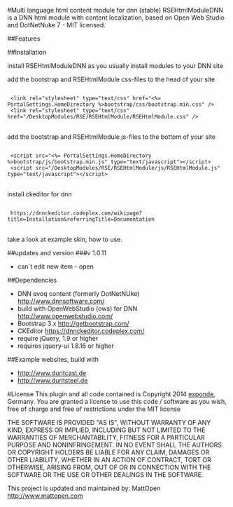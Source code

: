 #Multi language html content module for dnn  (stable)
RSEHtmlModuleDNN is a DNN html module with content localization, based on Open Web Studio and DotNetNuke 7 - MIT licensed.

##Features


##Installation
<p>install RSEHtmlModuleDNN as you usually install modules to your DNN site</p>
<p>add the bootstrap and RSEHtmlModule css-files to the head of your site</p>
<pre>
<code>
 &#x3C;link rel=&#x22;stylesheet&#x22; type=&#x22;text/css&#x22; href=&#x22;&#x3C;%= PortalSettings.HomeDirectory %&#x3E;bootstrap/css/bootstrap.min.css&#x22; /&#x3E;
 &#x3C;link rel=&#x22;stylesheet&#x22; type=&#x22;text/css&#x22; href=&#x22;/DesktopModules/RSE/RSEHtmlModule/RSEHtmlModule.css&#x22; /&#x3E;
</code>
</pre>

<p>add the bootstrap and RSEHtmlModule js-files to the bottom of your site</p>
<pre>
<code>
 &#x3C;script src=&#x22;&#x3C;%= PortalSettings.HomeDirectory %&#x3E;bootstrap/js/bootstrap.min.js&#x22; type=&#x22;text/javascript&#x22;&#x3E;&#x3C;/script&#x3E;
 &#x3C;script src=&#x22;/DesktopModules/RSE/RSEHtmlModule/js/RSEHtmlModule.js&#x22; type=&#x22;text/javascript&#x22;&#x3E;&#x3C;/script&#x3E;
</code>
</pre>



<p>install ckeditor for dnn</p>
<pre>
<code>
 https://dnnckeditor.codeplex.com/wikipage?title=Installation&referringTitle=Documentation
</code>
</pre>
take a look at example skin, how to use.

##updates and version
###v 1.0.11
* can´t edit new item - open


##Dependencies
* DNN evoq content (formerly DotNetNUke) http://www.dnnsoftware.com/
* build with OpenWebStudio (ows) for DNN http://www.openwebstudio.com/
* Bootstrap 3.x http://getbootstrap.com/
* CKEditor https://dnnckeditor.codeplex.com/
* require jQuery, 1.9 or higher
* requires jquery-ui 1.8.16 or higher


##Example websites, build with 
* http://www.duritcast.de
* http://www.duritsteel.de

#License
This plugin and all code contained is Copyright 2014 <a href="http://www.exponde.com" >exponde</a>, Germany. You are granted a license to use this code / software as you wish, free of charge and free of restrictions under the MIT license

THE SOFTWARE IS PROVIDED "AS IS", WITHOUT WARRANTY OF ANY KIND, EXPRESS OR
IMPLIED, INCLUDING BUT NOT LIMITED TO THE WARRANTIES OF MERCHANTABILITY,
FITNESS FOR A PARTICULAR PURPOSE AND NONINFRINGEMENT. IN NO EVENT SHALL THE
AUTHORS OR COPYRIGHT HOLDERS BE LIABLE FOR ANY CLAIM, DAMAGES OR OTHER
LIABILITY, WHETHER IN AN ACTION OF CONTRACT, TORT OR OTHERWISE, ARISING FROM,
OUT OF OR IN CONNECTION WITH THE SOFTWARE OR THE USE OR OTHER DEALINGS IN THE
SOFTWARE.

This project is updated and maintained by:
MattOpen http://www.mattopen.com
